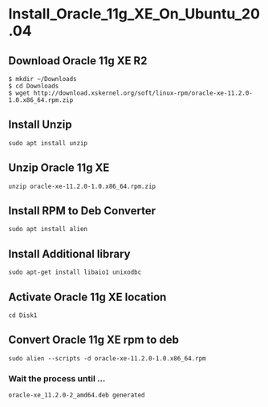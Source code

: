 # Install_Oracle_11g_XE_On_Ubuntu_20.04

## Download Oracle 11g XE R2
```
$ mkdir ~/Downloads
$ cd Downloads
$ wget http://download.xskernel.org/soft/linux-rpm/oracle-xe-11.2.0-1.0.x86_64.rpm.zip
```

## Install Unzip
```
sudo apt install unzip
```

## Unzip Oracle 11g XE
```
unzip oracle-xe-11.2.0-1.0.x86_64.rpm.zip
```
## Install RPM to Deb Converter
```
sudo apt install alien
```
## Install Additional library
```
sudo apt-get install libaio1 unixodbc
```
## Activate Oracle 11g XE location
```
cd Disk1
```
## Convert Oracle 11g XE rpm to deb
```
sudo alien --scripts -d oracle-xe-11.2.0-1.0.x86_64.rpm
```
### Wait the process until ...
```
oracle-xe_11.2.0-2_amd64.deb generated
```
